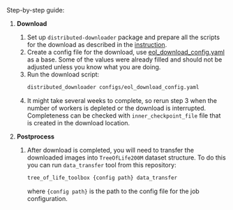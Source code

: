 Step-by-step guide:

1. **Download**
    1. Set up `distributed-downloader` package and prepare all the scripts for the download as described in
       the [instruction](https://github.com/Imageomics/distributed-downloader/blob/9ef8b0d297f7a868fac31b2b9c3d5f3aa5533472/docs/scripts_README.md).
    2. Create a config file for the download,
       use [eol_download_config.yaml](../config/tree_of_life_200M/eol_download_config.yaml) as a base. Some of
       the values were already filled and should not be adjusted unless you know what you are doing.
    3. Run the download script:
       ```bash
       distributed_downloader configs/eol_download_config.yaml
       ```
    4. It might take several weeks to complete, so rerun step 3 when the number of workers is depleted or the download
       is interrupted. Completeness can be checked with `inner_checkpoint_file` file that is created in the download
       location.

2. **Postprocess**
    1. After download is completed, you will need to transfer the downloaded images into `TreeOfLife200M` dataset structure.
       To do this you can run `data_transfer` tool from this repository:
        ```bash
       tree_of_life_toolbox {config path} data_transfer
        ```
       where `{config path}` is the path to the config file for the job configuration.